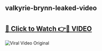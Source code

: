 ## valkyrie-brynn-leaked-video 

# <h2><a href="http://freeplayer.one?title=valkyrie-brynn-leaked-video&ref=21J">🔗 Click to Watch 👉🔴 VIDEO</a></h2>

<a href="http://freeplayer.one?title=valkyrie-brynn-leaked-video&ref=21J" rel="nofollow" data-target="animated-image.originalLink"><img src="https://i.ibb.co.com/xMMVF88/686577567.gif" alt="Viral Video Original" style="max-width: 100%; display: inline-block;" data-target="animated-image.originalImage"></a>

